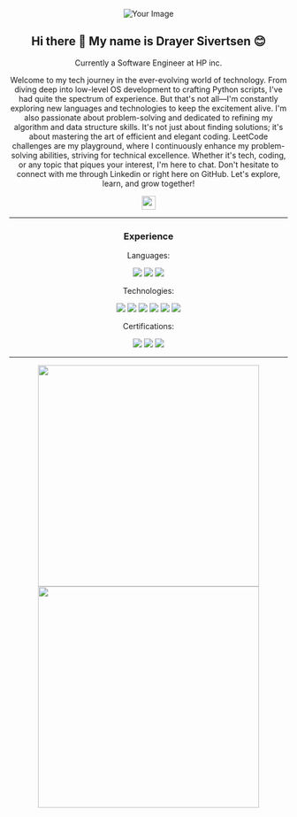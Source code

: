 <p align="center">
  <img src="https://github.com/DrayerSivertsen/drayersivertsen/blob/Projects/images/githubspedup.gif" alt="Your Image" style="max-width:100%; height:auto;">
</p>

<h2 align="center">Hi there 👋 My name is Drayer Sivertsen 😊 </h2>

<p align="center">Currently a Software Engineer at HP inc.</p>
<p align="center">Welcome to my tech journey in the ever-evolving world of technology. From diving deep into low-level OS development to crafting Python scripts, I've had quite the spectrum of experience. But that's not all—I'm constantly exploring new languages and technologies to keep the excitement alive. I'm also passionate about problem-solving and dedicated to refining my algorithm and data structure skills. It's not just about finding solutions; it's about mastering the art of efficient and elegant coding. LeetCode challenges are my playground, where I continuously enhance my problem-solving abilities, striving for technical excellence. Whether it's tech, coding, or any topic that piques your interest, I'm here to chat. Don't hesitate to connect with me through Linkedin or right here on GitHub. Let's explore, learn, and grow together!</p>

<p align="center"><a href="https://www.linkedin.com/in/drayersivertsen/"><img src="https://img.shields.io/badge/linkedin-%230077B5.svg?&style=for-the-badge&logo=linkedin&logoColor=white" height=25></a></p>

<hr>
  
<p align="center">
  <div style="text-align: center;">
    <h3>Experience</h3>
    <p>Languages:</p>
    <img src="https://img.shields.io/badge/C%2FC%2B%2B-white?style=for-the-badge&logo=C%2B%2B&logoColor=%23FFFFFF&color=%23044F88">
    <img src="https://img.shields.io/badge/Python-white?style=for-the-badge&logo=python&logoColor=%23FFFFFF&color=4B8BBE">
    <img src="https://img.shields.io/badge/C%23-white?style=for-the-badge&logo=C-Sharp&logoColor=%23FFFFFF&color=AC1B2F">
  </div>
  <div style="text-align: center;">
    <p>Technologies:</p>
    <img src="https://img.shields.io/badge/GITHUB-white?style=for-the-badge&logo=GitHub&logoColor=%23FFFFFF&color=black">
    <img src="https://img.shields.io/badge/AWS-white?style=for-the-badge&logo=Amazon&logoColor=%23FFFFFF&color=FF9900">
    <img src="https://img.shields.io/badge/Azure-white?style=for-the-badge&logo=Microsoft&logoColor=%23FFFFFF&color=001440">
    <img src="https://img.shields.io/badge/GOOGLE TEST-white?style=for-the-badge&logo=Google&logoColor=%23FFFFFF&color=F72A25">
    <img src="https://img.shields.io/badge/Linux-white?style=for-the-badge&logo=Linux&logoColor=%23FFFFFF&color=E6B706">
    <img src="https://img.shields.io/badge/Operating%20Systems-white?style=for-the-badge&logoColor=%23FFFFFF&color=00BD9F">
  </div>
  <div style="text-align: center;">
    <p>Certifications:</p>
    <img src="https://img.shields.io/badge/AWS%20Cloud%20Practitioner-white?style=for-the-badge&logo=Amazon&logoColor=%23FFFFFF&color=966FD6">
    <img src="https://img.shields.io/badge/AWS%20Certified%20Developer%20%E2%80%93%20Associates-white?style=for-the-badge&logo=Amazon&logoColor=%23FFFFFF&color=1352AB">
    <img src="https://img.shields.io/badge/Microsoft%20Azure%20Fundamentals-white?style=for-the-badge&logo=Microsoft&logoColor=%23FFFFFF&color=001440">
  </div>
</p>


<hr>

<p align="center">
  <img src="https://github-readme-stats.vercel.app/api?username=drayersivertsen&show_icons=true&theme=bear" width="400">
  <img src="https://github-readme-streak-stats.herokuapp.com?user=drayersivertsen&theme=dark&hide_border=true" width="400">
</p>


